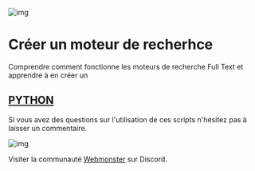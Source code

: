 ![img](https://jobboard.webmonster.tech/assets/images/webmonster/logo-dark@2x.png)

# Créer un moteur de recherhce

Comprendre comment fonctionne les moteurs de recherche Full Text et apprendre à en créer un

## [PYTHON](python/)

Si vous avez des questions sur l'utilisation de ces scripts n'hésitez pas à laisser un commentaire.

![img](https://jobboard.webmonster.tech/assets/images/webmonster/logo-dark.png)

Visiter la communauté [Webmonster](https://discord.gg/XU4g5WfH4R) sur Discord.
